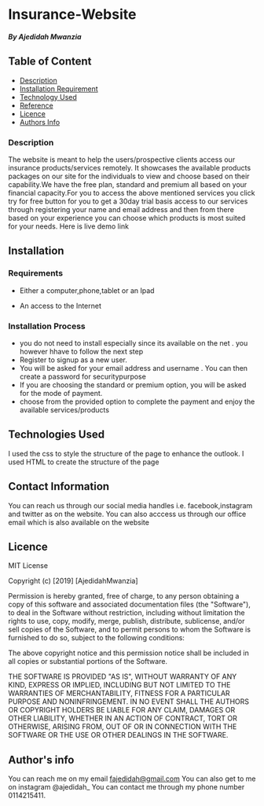  # Insurance-Website
##### By Ajedidah Mwanzia

## Table of Content

+ [Description](#description)
+ [Installation Requirement](#Installation)
+ [Technology Used](#technology-used)
+ [Reference](#reference)
+ [Licence](#licence)
+ [Authors Info](#author-Info)

### Description 
The website is meant to help the users/prospective clients access our insurance products/services  remotely. It showcases   the available products packages on our site for the individuals to view and choose based on their capability.We have the free plan, standard and premium all based on your financial capacity.For you to access the above mentioned services you click try for free button for you to get a 30day trial basis access to our services through registering your name and email address and then from there based on your experience you can choose which products is most suited for your needs. Here is live demo link 


## Installation

### Requirements

* Either a computer,phone,tablet or an Ipad

* An access to the Internet

### Installation Process

* you do not need to install especially since its available on the net . you however hhave to follow the next step
* Register to signup as a new user.
* You will be asked for your email address and username . You can then create a password for securitypurpose
* If you are choosing the standard or premium option, you will be asked for the mode of payment. 
* choose from the provided option to complete the payment and enjoy the available services/products 



## Technologies Used
I used the css to style the structure of the page to enhance the outlook.
I used HTML to create the structure of the page

## Contact Information

You can reach us through our social media handles i.e. facebook,instagram and twitter as on the website.
You can also acccess us through our office email which is also available on the website


## Licence

MIT License

Copyright (c) [2019] [AjedidahMwanzia]

Permission is hereby granted, free of charge, to any person obtaining a copy
of this software and associated documentation files (the "Software"), to deal
in the Software without restriction, including without limitation the rights
to use, copy, modify, merge, publish, distribute, sublicense, and/or sell
copies of the Software, and to permit persons to whom the Software is
furnished to do so, subject to the following conditions:

The above copyright notice and this permission notice shall be included in all
copies or substantial portions of the Software.

THE SOFTWARE IS PROVIDED "AS IS", WITHOUT WARRANTY OF ANY KIND, EXPRESS OR
IMPLIED, INCLUDING BUT NOT LIMITED TO THE WARRANTIES OF MERCHANTABILITY,
FITNESS FOR A PARTICULAR PURPOSE AND NONINFRINGEMENT. IN NO EVENT SHALL THE
AUTHORS OR COPYRIGHT HOLDERS BE LIABLE FOR ANY CLAIM, DAMAGES OR OTHER
LIABILITY, WHETHER IN AN ACTION OF CONTRACT, TORT OR OTHERWISE, ARISING FROM,
OUT OF OR IN CONNECTION WITH THE SOFTWARE OR THE USE OR OTHER DEALINGS IN THE
SOFTWARE.

## Author's info

You can reach me on my email fajedidah@gmail.com 
You can also get to me on instagram @ajedidah_
You can contact me through my phone number 0114215411.